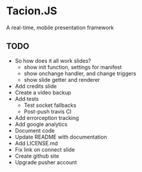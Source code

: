 Tacion.JS
=========
A real-time, mobile presentation framework

TODO
----
- So how does it all work slides?
  - show init function, settings for manifest
  - show onchange handler, and change triggers
  - show slide getter and renderer
- Add credits slide
- Create a video backup
- Add tests
  - Test socket fallbacks
  - Post-push travis CI
- Add errorception tracking
- Add google analytics
- Document code
- Update README with documentation
- Add LICENSE.md
- Fix link on connect slide
- Create github site
- Upgrade pusher account